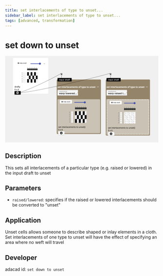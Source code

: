 ```yaml
---
title: set interlacements of type to unset...
sidebar_label: set interlacements of type to unset...
tags: [advanced, transformation]
---
```

# set down to unset
![file](./img/set_down_to_unset.png)

## Description
This sets all interlacements of a particular type (e.g. raised or lowered) in the input draft to unset


## Parameters
- `raised/lowered`: specifies if the raised or lowered interlacements should be converted to "unset" 


## Application
Unset cells allows someone to describe shaped or inlay elements in a cloth. Set interlacements of one type to unset will have the effect of specifying an area where no weft will travel
## Developer
adacad id: `set down to unset`
